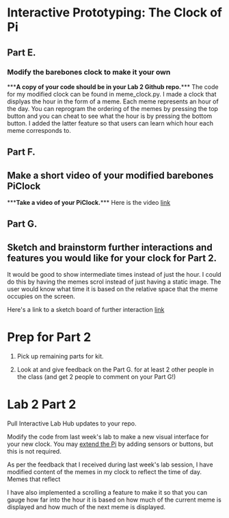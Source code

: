 # Interactive Prototyping: The Clock of Pi

## Part E.
### Modify the barebones clock to make it your own


\*\*\***A copy of your code should be in your Lab 2 Github repo.**\*\*\*
The code for my modified clock can be found in meme_clock.py. I made a clock that displyas the hour in the form of a meme. Each meme represents an hour of the day. You can reprogram the ordering of the memes by pressing the top button and you can cheat to see what the hour is by pressing the bottom button. I added the latter feature so that users can learn which hour each meme corresponds to. 


## Part F. 
## Make a short video of your modified barebones PiClock

\*\*\***Take a video of your PiClock.**\*\*\*
Here is the video [link](https://drive.google.com/file/d/1uET-HvDx4ghBFBYqeX8aqr4EhjqSRc3t/view?usp=sharing)


## Part G. 
## Sketch and brainstorm further interactions and features you would like for your clock for Part 2.

It would be good to show intermediate times instead of just the hour. I could do this by having the memes scrol instead of just having a static image. The user would know what time it is based on the relative space that the meme occupies on the screen. 

Here's a link to a sketch board of further interaction [link](https://drive.google.com/file/d/1N9YyW0fWrmnGxjX_1b4EfSkK9i0AjRMe/view?usp=sharing)

# Prep for Part 2

1. Pick up remaining parts for kit.

2. Look at and give feedback on the Part G. for at least 2 other people in the class (and get 2 people to comment on your Part G!)

# Lab 2 Part 2

Pull Interactive Lab Hub updates to your repo.

Modify the code from last week's lab to make a new visual interface for your new clock. You may [extend the Pi](Extending%20the%20Pi.md) by adding sensors or buttons, but this is not required.

As per the feedback that I received during last week's lab session, I have modified content of the memes in my clock to reflect the time of day. Memes that reflect 
 
I have also implemented a scrolling a feature to make it so that you can gauge how far into the hour it is based on how much of the current meme is displayed and how much of the next meme is displayed. 


